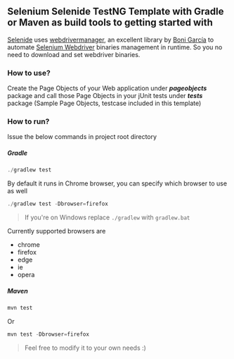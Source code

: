 ## Selenium Selenide TestNG Template with Gradle or Maven as build tools to getting started with

[Selenide](https://selenide.org) uses [webdrivermanager](https://github.com/bonigarcia/webdrivermanager), an excellent library by [Boni García](https://github.com/bonigarcia) to automate [Selenium Webdriver](https://docs.seleniumhq.org/projects/webdriver/) binaries management in runtime. So you no need to download and set webdriver binaries.

### How to use?
Create the Page Objects of your Web application under **_pageobjects_** package and call those Page Objects in your jUnit tests under **_tests_** package (Sample Page Objects, testcase included in this template)

### How to run?
Issue the below commands in project root directory
 
 ##### Gradle
```javascript
./gradlew test
```
By default it runs in Chrome browser, you can specify which browser to use as well
```javascript
./gradlew test -Dbrowser=firefox
```
>If you're on Windows replace `./gradlew` with `gradlew.bat`

Currently supported browsers are 
* chrome
* firefox
* edge
* ie
* opera 

##### Maven
```javascript
mvn test
```
Or
```javascript
mvn test -Dbrowser=firefox
```
> Feel free to modify it to your own needs :)